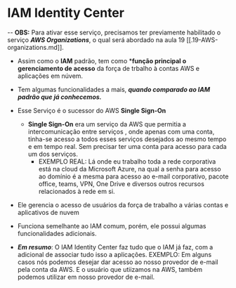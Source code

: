 # IAM Identity Center

  -- **OBS:** Para ativar esse serviço, precisamos ter previamente habilitado o serviço ***AWS Organizations***, o qual 
         será abordado na aula 19 [[.19-AWS-organizations.md]].

 - Assim como o **IAM** padrão, tem como ***função principal o gerenciamento de acesso** da força de trbalho à contas AWS e aplicações em núvem.
 - Tem algumas funcionalidades a mais, ***quando comparado ao IAM padrão que já conhecemos.***
 - Esse Serviço é o sucessor do AWS **Single Sign-On**
    - **Single Sign-On** era um serviço da AWS que permitia a intercomunicação entre serviços
      , onde apenas com uma conta, tinha-se acesso a todos esses serviços desejados ao mesmo 
      tempo e em tempo real. Sem precisar ter uma conta para acesso para cada um dos serviços.
      - EXEMPLO REAL: Lá onde eu trabalho toda a rede corporativa está na cloud da Microsoft Azure, na qual a senha para acesso ao domínio é a mesma para acesso ao e-mail corporativo, pacote office, teams, VPN, One Drive e diversos outros recursos relacionados à rede em si.
 - Ele gerencia o acesso de usuários da força de trabalho a várias contas e aplicativos de nuvem
 - Funciona semelhante ao IAM comum, porém, ele possui algumas funcionalidades adicionais.
 
 - ***Em resumo***: O IAM Identity Center faz tudo que o IAM já faz, com a adicional de associar
                    tudo isso a aplicações.
                    EXEMPLO: Em alguns casos nós podemos desejar dar acesso ao nosso provedor de 
                             e-mail pela conta da AWS. E o usuário que utiizamos na AWS, também 
                             podemos utilizar em nosso provedor de e-mail.
